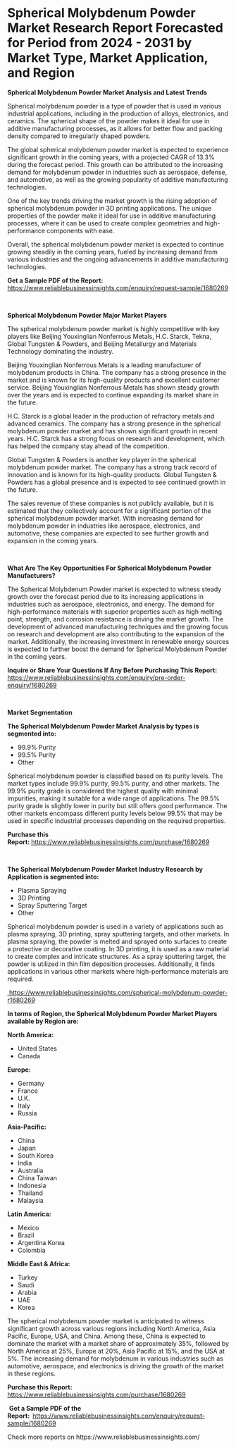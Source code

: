 <p><h1>Spherical Molybdenum Powder Market Research Report Forecasted for Period from 2024 -  2031 by Market Type, Market Application, and Region</h1></p><p><strong>Spherical Molybdenum Powder Market Analysis and Latest Trends</strong></p>
<p><p>Spherical molybdenum powder is a type of powder that is used in various industrial applications, including in the production of alloys, electronics, and ceramics. The spherical shape of the powder makes it ideal for use in additive manufacturing processes, as it allows for better flow and packing density compared to irregularly shaped powders.</p><p>The global spherical molybdenum powder market is expected to experience significant growth in the coming years, with a projected CAGR of 13.3% during the forecast period. This growth can be attributed to the increasing demand for molybdenum powder in industries such as aerospace, defense, and automotive, as well as the growing popularity of additive manufacturing technologies.</p><p>One of the key trends driving the market growth is the rising adoption of spherical molybdenum powder in 3D printing applications. The unique properties of the powder make it ideal for use in additive manufacturing processes, where it can be used to create complex geometries and high-performance components with ease.</p><p>Overall, the spherical molybdenum powder market is expected to continue growing steadily in the coming years, fueled by increasing demand from various industries and the ongoing advancements in additive manufacturing technologies.</p></p>
<p><strong>Get a Sample PDF of the Report:&nbsp;</strong> <a href="https://www.reliablebusinessinsights.com/enquiry/request-sample/1680269">https://www.reliablebusinessinsights.com/enquiry/request-sample/1680269</a></p>
<p>&nbsp;</p>
<p><strong>Spherical Molybdenum Powder Major Market Players</strong></p>
<p><p>The spherical molybdenum powder market is highly competitive with key players like Beijing Youxinglian Nonferrous Metals, H.C. Starck, Tekna, Global Tungsten & Powders, and Beijing Metallurgy and Materials Technology dominating the industry.</p><p>Beijing Youxinglian Nonferrous Metals is a leading manufacturer of molybdenum products in China. The company has a strong presence in the market and is known for its high-quality products and excellent customer service. Beijing Youxinglian Nonferrous Metals has shown steady growth over the years and is expected to continue expanding its market share in the future.</p><p>H.C. Starck is a global leader in the production of refractory metals and advanced ceramics. The company has a strong presence in the spherical molybdenum powder market and has shown significant growth in recent years. H.C. Starck has a strong focus on research and development, which has helped the company stay ahead of the competition.</p><p>Global Tungsten & Powders is another key player in the spherical molybdenum powder market. The company has a strong track record of innovation and is known for its high-quality products. Global Tungsten & Powders has a global presence and is expected to see continued growth in the future.</p><p>The sales revenue of these companies is not publicly available, but it is estimated that they collectively account for a significant portion of the spherical molybdenum powder market. With increasing demand for molybdenum powder in industries like aerospace, electronics, and automotive, these companies are expected to see further growth and expansion in the coming years.</p></p>
<p>&nbsp;</p>
<p><strong>What Are The Key Opportunities For Spherical Molybdenum Powder Manufacturers?</strong></p>
<p><p>The Spherical Molybdenum Powder market is expected to witness steady growth over the forecast period due to its increasing applications in industries such as aerospace, electronics, and energy. The demand for high-performance materials with superior properties such as high melting point, strength, and corrosion resistance is driving the market growth. The development of advanced manufacturing techniques and the growing focus on research and development are also contributing to the expansion of the market. Additionally, the increasing investment in renewable energy sources is expected to further boost the demand for Spherical Molybdenum Powder in the coming years.</p></p>
<p><strong>Inquire or Share Your Questions If Any Before Purchasing This Report:</strong> <a href="https://www.reliablebusinessinsights.com/enquiry/pre-order-enquiry/1680269">https://www.reliablebusinessinsights.com/enquiry/pre-order-enquiry/1680269</a></p>
<p>&nbsp;</p>
<p><strong>Market Segmentation</strong></p>
<p><strong>The Spherical Molybdenum Powder Market Analysis by types is segmented into:</strong></p>
<p><ul><li>99.9% Purity</li><li>99.5% Purity</li><li>Other</li></ul></p>
<p><p>Spherical molybdenum powder is classified based on its purity levels. The market types include 99.9% purity, 99.5% purity, and other markets. The 99.9% purity grade is considered the highest quality with minimal impurities, making it suitable for a wide range of applications. The 99.5% purity grade is slightly lower in purity but still offers good performance. The other markets encompass different purity levels below 99.5% that may be used in specific industrial processes depending on the required properties.</p></p>
<p><strong>Purchase this Report:&nbsp;</strong><a href="https://www.reliablebusinessinsights.com/purchase/1680269">https://www.reliablebusinessinsights.com/purchase/1680269</a></p>
<p>&nbsp;</p>
<p><strong>The Spherical Molybdenum Powder Market Industry Research by Application is segmented into:</strong></p>
<p><ul><li>Plasma Spraying</li><li>3D Printing</li><li>Spray Sputtering Target</li><li>Other</li></ul></p>
<p><p>Spherical molybdenum powder is used in a variety of applications such as plasma spraying, 3D printing, spray sputtering targets, and other markets. In plasma spraying, the powder is melted and sprayed onto surfaces to create a protective or decorative coating. In 3D printing, it is used as a raw material to create complex and intricate structures. As a spray sputtering target, the powder is utilized in thin film deposition processes. Additionally, it finds applications in various other markets where high-performance materials are required.</p></p>
<p><a href="https://www.reliablebusinessinsights.com/spherical-molybdenum-powder-r1680269">&nbsp;https://www.reliablebusinessinsights.com/spherical-molybdenum-powder-r1680269</a></p>
<p><strong>In terms of Region, the Spherical Molybdenum Powder Market Players available by Region are:</strong></p>
<p>
    <p> <strong> North America: </strong>
        <ul>
            <li>United States</li>
            <li>Canada</li>
        </ul>
        </p> 
    <p> <strong> Europe: </strong>
        <ul>
            <li>Germany</li>
            <li>France</li>
            <li>U.K.</li>
            <li>Italy</li>
            <li>Russia</li>
        </ul>
        </p> 
    <p> <strong> Asia-Pacific: </strong>
        <ul>
            <li>China</li>
            <li>Japan</li>
            <li>South Korea</li>
            <li>India</li>
            <li>Australia</li>
            <li>China Taiwan</li>
            <li>Indonesia</li>
            <li>Thailand</li>
            <li>Malaysia</li>
        </ul>
        </p> 
    <p> <strong> Latin America: </strong>
        <ul>
            <li>Mexico</li>
            <li>Brazil</li>
            <li>Argentina Korea</li>
            <li>Colombia</li>
        </ul>
        </p> 
    <p> <strong> Middle East & Africa: </strong>
        <ul>
            <li>Turkey</li>
            <li>Saudi</li>
            <li>Arabia</li>
            <li>UAE</li>
            <li>Korea</li>
        </ul>
    </p>
    </p>
<p><p>The spherical molybdenum powder market is anticipated to witness significant growth across various regions including North America, Asia Pacific, Europe, USA, and China. Among these, China is expected to dominate the market with a market share of approximately 35%, followed by North America at 25%, Europe at 20%, Asia Pacific at 15%, and the USA at 5%. The increasing demand for molybdenum in various industries such as automotive, aerospace, and electronics is driving the growth of the market in these regions.</p></p>
<p><strong>Purchase this Report: </strong><a href="https://www.reliablebusinessinsights.com/purchase/1680269">https://www.reliablebusinessinsights.com/purchase/1680269</a></p>
<p>&nbsp;<strong>Get a Sample PDF of the Report:&nbsp;&nbsp;</strong><a href="https://www.reliablebusinessinsights.com/enquiry/request-sample/1680269">https://www.reliablebusinessinsights.com/enquiry/request-sample/1680269</a></p>
<p><strong></strong></p>
<p>Check more reports on https://www.reliablebusinessinsights.com/</p>